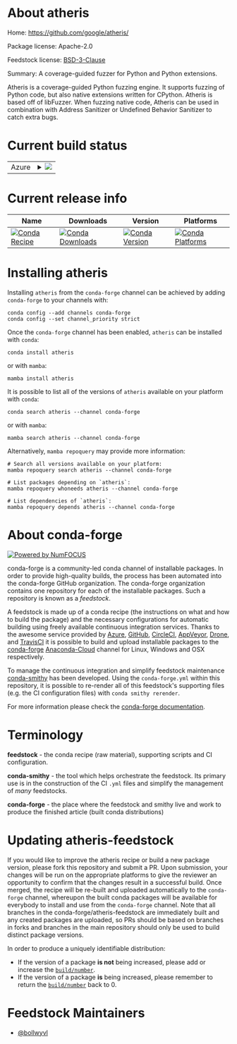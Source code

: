 About atheris
=============

Home: https://github.com/google/atheris/

Package license: Apache-2.0

Feedstock license: [BSD-3-Clause](https://github.com/conda-forge/atheris-feedstock/blob/main/LICENSE.txt)

Summary: A coverage-guided fuzzer for Python and Python extensions.

Atheris is a coverage-guided Python fuzzing engine. It supports fuzzing of
Python code, but also native extensions written for CPython. Atheris is based
off of libFuzzer. When fuzzing native code, Atheris can be used in combination
with Address Sanitizer or Undefined Behavior Sanitizer to catch extra bugs.

Current build status
====================


<table>
    
  <tr>
    <td>Azure</td>
    <td>
      <details>
        <summary>
          <a href="https://dev.azure.com/conda-forge/feedstock-builds/_build/latest?definitionId=15443&branchName=main">
            <img src="https://dev.azure.com/conda-forge/feedstock-builds/_apis/build/status/atheris-feedstock?branchName=main">
          </a>
        </summary>
        <table>
          <thead><tr><th>Variant</th><th>Status</th></tr></thead>
          <tbody><tr>
              <td>linux_64_python3.10.____cpython</td>
              <td>
                <a href="https://dev.azure.com/conda-forge/feedstock-builds/_build/latest?definitionId=15443&branchName=main">
                  <img src="https://dev.azure.com/conda-forge/feedstock-builds/_apis/build/status/atheris-feedstock?branchName=main&jobName=linux&configuration=linux_64_python3.10.____cpython" alt="variant">
                </a>
              </td>
            </tr><tr>
              <td>linux_64_python3.8.____cpython</td>
              <td>
                <a href="https://dev.azure.com/conda-forge/feedstock-builds/_build/latest?definitionId=15443&branchName=main">
                  <img src="https://dev.azure.com/conda-forge/feedstock-builds/_apis/build/status/atheris-feedstock?branchName=main&jobName=linux&configuration=linux_64_python3.8.____cpython" alt="variant">
                </a>
              </td>
            </tr><tr>
              <td>linux_64_python3.9.____cpython</td>
              <td>
                <a href="https://dev.azure.com/conda-forge/feedstock-builds/_build/latest?definitionId=15443&branchName=main">
                  <img src="https://dev.azure.com/conda-forge/feedstock-builds/_apis/build/status/atheris-feedstock?branchName=main&jobName=linux&configuration=linux_64_python3.9.____cpython" alt="variant">
                </a>
              </td>
            </tr><tr>
              <td>osx_64_python3.10.____cpython</td>
              <td>
                <a href="https://dev.azure.com/conda-forge/feedstock-builds/_build/latest?definitionId=15443&branchName=main">
                  <img src="https://dev.azure.com/conda-forge/feedstock-builds/_apis/build/status/atheris-feedstock?branchName=main&jobName=osx&configuration=osx_64_python3.10.____cpython" alt="variant">
                </a>
              </td>
            </tr><tr>
              <td>osx_64_python3.8.____cpython</td>
              <td>
                <a href="https://dev.azure.com/conda-forge/feedstock-builds/_build/latest?definitionId=15443&branchName=main">
                  <img src="https://dev.azure.com/conda-forge/feedstock-builds/_apis/build/status/atheris-feedstock?branchName=main&jobName=osx&configuration=osx_64_python3.8.____cpython" alt="variant">
                </a>
              </td>
            </tr><tr>
              <td>osx_64_python3.9.____cpython</td>
              <td>
                <a href="https://dev.azure.com/conda-forge/feedstock-builds/_build/latest?definitionId=15443&branchName=main">
                  <img src="https://dev.azure.com/conda-forge/feedstock-builds/_apis/build/status/atheris-feedstock?branchName=main&jobName=osx&configuration=osx_64_python3.9.____cpython" alt="variant">
                </a>
              </td>
            </tr>
          </tbody>
        </table>
      </details>
    </td>
  </tr>
</table>

Current release info
====================

| Name | Downloads | Version | Platforms |
| --- | --- | --- | --- |
| [![Conda Recipe](https://img.shields.io/badge/recipe-atheris-green.svg)](https://anaconda.org/conda-forge/atheris) | [![Conda Downloads](https://img.shields.io/conda/dn/conda-forge/atheris.svg)](https://anaconda.org/conda-forge/atheris) | [![Conda Version](https://img.shields.io/conda/vn/conda-forge/atheris.svg)](https://anaconda.org/conda-forge/atheris) | [![Conda Platforms](https://img.shields.io/conda/pn/conda-forge/atheris.svg)](https://anaconda.org/conda-forge/atheris) |

Installing atheris
==================

Installing `atheris` from the `conda-forge` channel can be achieved by adding `conda-forge` to your channels with:

```
conda config --add channels conda-forge
conda config --set channel_priority strict
```

Once the `conda-forge` channel has been enabled, `atheris` can be installed with `conda`:

```
conda install atheris
```

or with `mamba`:

```
mamba install atheris
```

It is possible to list all of the versions of `atheris` available on your platform with `conda`:

```
conda search atheris --channel conda-forge
```

or with `mamba`:

```
mamba search atheris --channel conda-forge
```

Alternatively, `mamba repoquery` may provide more information:

```
# Search all versions available on your platform:
mamba repoquery search atheris --channel conda-forge

# List packages depending on `atheris`:
mamba repoquery whoneeds atheris --channel conda-forge

# List dependencies of `atheris`:
mamba repoquery depends atheris --channel conda-forge
```


About conda-forge
=================

[![Powered by
NumFOCUS](https://img.shields.io/badge/powered%20by-NumFOCUS-orange.svg?style=flat&colorA=E1523D&colorB=007D8A)](https://numfocus.org)

conda-forge is a community-led conda channel of installable packages.
In order to provide high-quality builds, the process has been automated into the
conda-forge GitHub organization. The conda-forge organization contains one repository
for each of the installable packages. Such a repository is known as a *feedstock*.

A feedstock is made up of a conda recipe (the instructions on what and how to build
the package) and the necessary configurations for automatic building using freely
available continuous integration services. Thanks to the awesome service provided by
[Azure](https://azure.microsoft.com/en-us/services/devops/), [GitHub](https://github.com/),
[CircleCI](https://circleci.com/), [AppVeyor](https://www.appveyor.com/),
[Drone](https://cloud.drone.io/welcome), and [TravisCI](https://travis-ci.com/)
it is possible to build and upload installable packages to the
[conda-forge](https://anaconda.org/conda-forge) [Anaconda-Cloud](https://anaconda.org/)
channel for Linux, Windows and OSX respectively.

To manage the continuous integration and simplify feedstock maintenance
[conda-smithy](https://github.com/conda-forge/conda-smithy) has been developed.
Using the ``conda-forge.yml`` within this repository, it is possible to re-render all of
this feedstock's supporting files (e.g. the CI configuration files) with ``conda smithy rerender``.

For more information please check the [conda-forge documentation](https://conda-forge.org/docs/).

Terminology
===========

**feedstock** - the conda recipe (raw material), supporting scripts and CI configuration.

**conda-smithy** - the tool which helps orchestrate the feedstock.
                   Its primary use is in the construction of the CI ``.yml`` files
                   and simplify the management of *many* feedstocks.

**conda-forge** - the place where the feedstock and smithy live and work to
                  produce the finished article (built conda distributions)


Updating atheris-feedstock
==========================

If you would like to improve the atheris recipe or build a new
package version, please fork this repository and submit a PR. Upon submission,
your changes will be run on the appropriate platforms to give the reviewer an
opportunity to confirm that the changes result in a successful build. Once
merged, the recipe will be re-built and uploaded automatically to the
`conda-forge` channel, whereupon the built conda packages will be available for
everybody to install and use from the `conda-forge` channel.
Note that all branches in the conda-forge/atheris-feedstock are
immediately built and any created packages are uploaded, so PRs should be based
on branches in forks and branches in the main repository should only be used to
build distinct package versions.

In order to produce a uniquely identifiable distribution:
 * If the version of a package **is not** being increased, please add or increase
   the [``build/number``](https://docs.conda.io/projects/conda-build/en/latest/resources/define-metadata.html#build-number-and-string).
 * If the version of a package **is** being increased, please remember to return
   the [``build/number``](https://docs.conda.io/projects/conda-build/en/latest/resources/define-metadata.html#build-number-and-string)
   back to 0.

Feedstock Maintainers
=====================

* [@bollwyvl](https://github.com/bollwyvl/)

